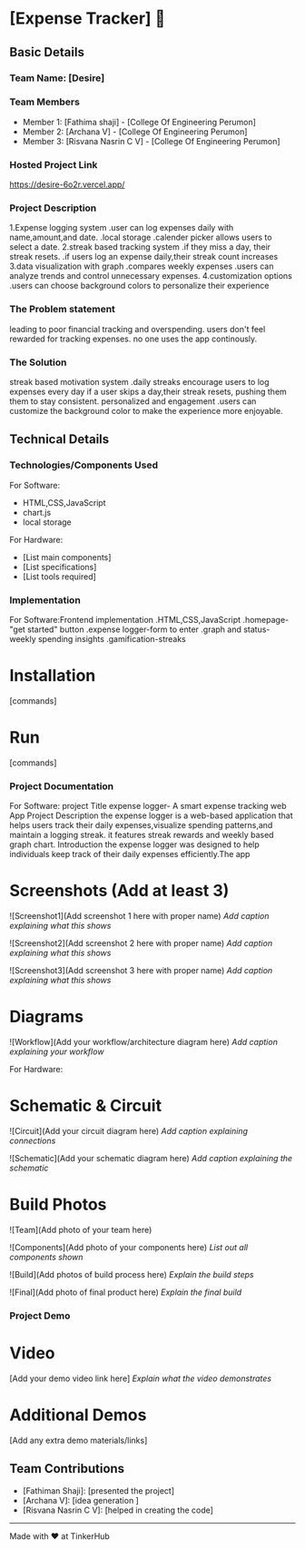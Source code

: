 # [Expense Tracker] 🎯


## Basic Details
### Team Name: [Desire]


### Team Members
- Member 1: [Fathima shaji] - [College Of Engineering Perumon]
- Member 2: [Archana V] - [College Of Engineering Perumon]
- Member 3: [Risvana Nasrin C V] - [College Of Engineering Perumon]

### Hosted Project Link
https://desire-6o2r.vercel.app/
### Project Description
1.Expense logging system
 .user can log expenses daily with name,amount,and date.
 .local storage
 .calender picker allows users to select a date.
2.streak based tracking system
 .if they miss a day, their streak resets.
 .if users log an expense daily,their streak count increases
3.data visualization with graph
 .compares weekly expenses
 .users can analyze trends and control unnecessary expenses.
4.customization options
 .users can choose background colors to personalize their experience
### The Problem statement
leading to poor financial tracking and overspending.
users don't feel rewarded for tracking expenses.
no one uses the app continously.

### The Solution
streak based motivation system
 .daily streaks encourage users to log expenses every day
if a user skips a day,their streak resets, pushing them them to stay consistent.
personalized and engagement
.users can customize the background color to make the experience more enjoyable.

## Technical Details
### Technologies/Components Used
For Software:
- HTML,CSS,JavaScript
- chart.js
- local storage

For Hardware:
- [List main components]
- [List specifications]
- [List tools required]

### Implementation
For Software:Frontend implementation
          .HTML,CSS,JavaScript
          .homepage-"get started" button
          .expense logger-form to enter
          .graph and status-weekly spending insights
          .gamification-streaks
# Installation
[commands]

# Run
[commands]

### Project Documentation
For Software:
         project Title
    expense logger- A smart expense tracking web App
          Project Description
    the expense logger is a web-based application that helps users track their daily expenses,visualize spending patterns,and maintain a logging streak. it features streak rewards and weekly based graph chart.
          Introduction
    the expense logger was designed to help individuals keep track of their daily expenses efficiently.The app

# Screenshots (Add at least 3)
![Screenshot1](Add screenshot 1 here with proper name)
*Add caption explaining what this shows*

![Screenshot2](Add screenshot 2 here with proper name)
*Add caption explaining what this shows*

![Screenshot3](Add screenshot 3 here with proper name)
*Add caption explaining what this shows*

# Diagrams
![Workflow](Add your workflow/architecture diagram here)
*Add caption explaining your workflow*

For Hardware:

# Schematic & Circuit
![Circuit](Add your circuit diagram here)
*Add caption explaining connections*

![Schematic](Add your schematic diagram here)
*Add caption explaining the schematic*

# Build Photos
![Team](Add photo of your team here)


![Components](Add photo of your components here)
*List out all components shown*

![Build](Add photos of build process here)
*Explain the build steps*

![Final](Add photo of final product here)
*Explain the final build*

### Project Demo
# Video
[Add your demo video link here]
*Explain what the video demonstrates*

# Additional Demos
[Add any extra demo materials/links]

## Team Contributions
- [Fathiman Shaji]: [presented the project]
- [Archana V]: [idea generation ]
- [Risvana Nasrin C V]: [helped in creating the code]

---
Made with ❤️ at TinkerHub
